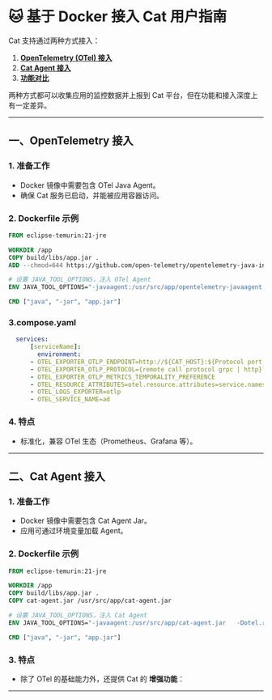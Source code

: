 # 🐱 基于 Docker 接入 Cat 用户指南

Cat 支持通过两种方式接入：

1. **[OpenTelemetry (OTel) 接入](#一opentelemetry-接入)**
2. **[Cat Agent 接入](#二cat-agent-接入)**
3. **[功能对比](#三功能对比表)**

两种方式都可以收集应用的监控数据并上报到 Cat 平台，但在功能和接入深度上有一定差异。

---

## 一、OpenTelemetry 接入

### 1. 准备工作
- Docker 镜像中需要包含 OTel Java Agent。
- 确保 Cat 服务已启动，并能被应用容器访问。

### 2. Dockerfile 示例

```dockerfile
FROM eclipse-temurin:21-jre

WORKDIR /app
COPY build/libs/app.jar .
ADD --chmod=644 https://github.com/open-telemetry/opentelemetry-java-instrumentation/releases/download/v$OTEL_JAVA_AGENT_VERSION/opentelemetry-javaagent.jar /usr/src/app/opentelemetry-javaagent.jar

# 设置 JAVA_TOOL_OPTIONS，注入 OTel Agent
ENV JAVA_TOOL_OPTIONS="-javaagent:/usr/src/app/opentelemetry-javaagent.jar"

CMD ["java", "-jar", "app.jar"]
```

### 3.compose.yaml
```yaml
  services:
      [serviceName]:
        environment:
      - OTEL_EXPORTER_OTLP_ENDPOINT=http://${CAT_HOST}:${Protocol port using 4317 for grpc|4318 for http}
      - OTEL_EXPORTER_OTLP_PROTOCOL={remote call protocol grpc | http}
      - OTEL_EXPORTER_OTLP_METRICS_TEMPORALITY_PREFERENCE
      - OTEL_RESOURCE_ATTRIBUTES=otel.resource.attributes=service.namespace={上报的domain name},cat.token={租户授权Token}
      - OTEL_LOGS_EXPORTER=otlp 
      - OTEL_SERVICE_NAME=ad
```

### 4. 特点
- 标准化，兼容 OTel 生态（Prometheus、Grafana 等）。

---

## 二、Cat Agent 接入

### 1. 准备工作
- Docker 镜像中需要包含 Cat Agent Jar。
- 应用可通过环境变量加载 Agent。

### 2. Dockerfile 示例

```dockerfile
FROM eclipse-temurin:21-jre

WORKDIR /app
COPY build/libs/app.jar .
COPY cat-agent.jar /usr/src/app/cat-agent.jar

# 设置 JAVA_TOOL_OPTIONS，注入 Cat Agent
ENV JAVA_TOOL_OPTIONS="-javaagent:/usr/src/app/cat-agent.jar   -Dotel.resource.attributes=service.namespace={上报的domain name},service.name={服务名},cat.token={租户授权Token},cat.endpoints={云平台地址}"

CMD ["java", "-jar", "app.jar"]
```

### 3. 特点
- 除了 OTel 的基础能力外，还提供 Cat 的 **增强功能**：
---


